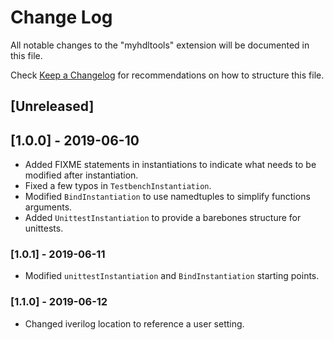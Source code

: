 # Change Log

All notable changes to the "myhdltools" extension will be documented in this file.

Check [Keep a Changelog](http://keepachangelog.com/) for recommendations on how to structure this file.

## [Unreleased]

## [1.0.0] - 2019-06-10

- Added FIXME statements in instantiations to indicate what needs to be modified after instantiation.
- Fixed a few typos in `TestbenchInstantiation`.
- Modified `BindInstantiation` to use namedtuples to simplify functions arguments.
- Added `UnittestInstantiation` to provide a barebones structure for unittests.

### [1.0.1] - 2019-06-11

- Modified `unittestInstantiation` and `BindInstantiation` starting points.

### [1.1.0] - 2019-06-12

- Changed iverilog location to reference a user setting.
